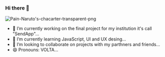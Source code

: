 ### Hi there 👋
<picture>
 <source media="(prefers-color-scheme: dark)" srcset="https://www.japanfm.fr/wp-content/uploads/2023/06/pain-nagato.png">
 <source media="(prefers-color-scheme: light)" srcset="https://www.japanfm.fr/wp-content/uploads/2023/06/pain-nagato.png">
 <img alt="Pain-Naruto's-chacarter-transparent-png" src="https://www.japanfm.fr/wp-content/uploads/2023/06/pain-nagato.png">
</picture>

- 🔭 I’m currently working on the final project for my institution it's call "SendApp"...
- 🌱 I’m currently learning JavaScript, UI and UX desing...
- 👯 I’m looking to collaborate on projects with my parthners and friends...
- 😄 Pronouns: VOLTA...


